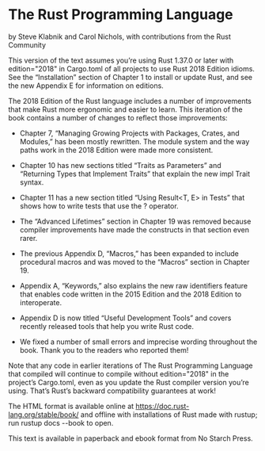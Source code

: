 # The Rust Programming Language

by Steve Klabnik and Carol Nichols, with contributions from the Rust Community

This version of the text assumes you’re using Rust 1.37.0 or later with edition="2018" in Cargo.toml of all projects to use Rust 2018 Edition idioms. See the “Installation” section of Chapter 1 to install or update Rust, and see the new Appendix E for information on editions.

The 2018 Edition of the Rust language includes a number of improvements that make Rust more ergonomic and easier to learn. This iteration of the book contains a number of changes to reflect those improvements:

* Chapter 7, “Managing Growing Projects with Packages, Crates, and Modules,” has been mostly rewritten. The module system and the way paths work in the 2018 Edition were made more consistent.

* Chapter 10 has new sections titled “Traits as Parameters” and “Returning Types that Implement Traits” that explain the new impl Trait syntax.

* Chapter 11 has a new section titled “Using Result<T, E> in Tests” that shows how to write tests that use the ? operator.

* The “Advanced Lifetimes” section in Chapter 19 was removed because compiler improvements have made the constructs in that section even rarer.

* The previous Appendix D, “Macros,” has been expanded to include procedural macros and was moved to the “Macros” section in Chapter 19.

* Appendix A, “Keywords,” also explains the new raw identifiers feature that enables code written in the 2015 Edition and the 2018 Edition to interoperate.

* Appendix D is now titled “Useful Development Tools” and covers recently released tools that help you write Rust code.

* We fixed a number of small errors and imprecise wording throughout the book. Thank you to the readers who reported them!

Note that any code in earlier iterations of The Rust Programming Language that compiled will continue to compile without edition="2018" in the project’s Cargo.toml, even as you update the Rust compiler version you’re using. That’s Rust’s backward compatibility guarantees at work!

The HTML format is available online at https://doc.rust-lang.org/stable/book/ and offline with installations of Rust made with rustup; run rustup docs --book to open.

This text is available in paperback and ebook format from No Starch Press.
